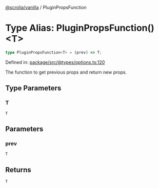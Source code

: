[@scrolia/vanilla](../README.md) / PluginPropsFunction

# Type Alias: PluginPropsFunction()\<T\>

```ts
type PluginPropsFunction<T> = (prev) => T;
```

Defined in: [package/src/@types/options.ts:120](https://github.com/scrolia/vanilla/blob/d5b9981d7613b9946bfacdcfeac4dfdbcb0dbf18/package/src/@types/options.ts#L120)

The function to get previous props and return new props.

## Type Parameters

### T

`T`

## Parameters

### prev

`T`

## Returns

`T`
